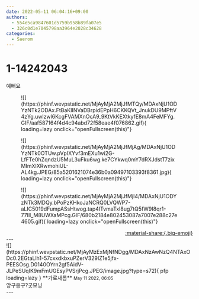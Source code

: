 ```yaml
---
date: 2022-05-11 06:04:16+09:00
authors:
  - 554e5ca9847601d5759b958b89fa07e5
  - 326c0d1e7045798aa3964e2028c34628
categories:
  - Saerom
---
```


# 1-14242043

<div class="post-container" markdown="1">
<div class="content-container md-sidebar__scrollwrap" markdown="1">

예뻐요
<figure markdown="1">
![](https://phinf.wevpstatic.net/MjAyMjA2MjJfMTQy/MDAxNjU1ODYzNTk2ODAx.FtBaKlINVaDBrpidEPpH6CKKQVt_JnukDU9MPftV4zYg.uwlzwl6KcgFVAMXnOcA9_9KtVkKEXtkyfE8mA4FeMFYg.GIF/aaf587164f4d4c94abd72f58eae4f076862.gif){ loading=lazy onclick="openFullscreen(this)"}
</figure>

<figure markdown="1">
![](https://phinf.wevpstatic.net/MjAyMjA2MjJfMjAg/MDAxNjU1ODYzNTk0OTUw.pVpIXYvf3mEXu1wi2G-LfFTe0hZqndzU5MuL3uFku6wg.ke7CYkwq0mY7dRXJdstT7zixMImXIXRwmohiUL-AL4kg.JPEG/85a5201621074e36b0a09497103393f8361.jpg){ loading=lazy onclick="openFullscreen(this)"}
</figure>

<figure markdown="1">
![](https://phinf.wevpstatic.net/MjAyMjA2MjJfMjI4/MDAxNjU1ODYzNTk3MDQy.bPoPzKHkoJaNCRQ0LVQWP7-aLIC5019dFumpASsHtwog.tap4ITvmaTxI8ug7tQ5fW9I8qr1-77Ill_M8UWXaMPcg.GIF/680b2184e802453087a7007e288c27e4605.gif){ loading=lazy onclick="openFullscreen(this)"}
</figure>


</div>
</div>

<div style="text-align: right;" markdown="1">
<a href="https://weverse.io/fromis9/fanpost/1-14242043" style="text-align: right;">:material-share:{.big-emoji}</a>
</div>
---

<div class="comments-container md-sidebar__scrollwrap" markdown="1">
<div class="comment" markdown="1">
<div class='id-container' markdown="1">
![](https://phinf.wevpstatic.net/MjAyMzExMjNfNDgg/MDAxNzAwNzQ4NTAxODc0.2EGtaLlh1-57cxxdkbxuPZerV329IZ1e5jfx-PEESOsg.D0140OYrn2gf5AidV-JLPeSUqIK9mFmUGEsyPVSrjPcg.JPEG/image.jpg?type=s72){ pfp loading=lazy }
**<span class="artist">가로새롬</span>** <small>May 11 2022, 06:05</small><br>
</div>
<div class='comment-body' markdown="1">
앙구옹구?굿모닝
</div>
</div>
</div>
---
